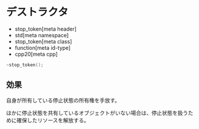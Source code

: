 # デストラクタ
* stop_token[meta header]
* std[meta namespace]
* stop_token[meta class]
* function[meta id-type]
* cpp20[meta cpp]

```cpp
~stop_token();
```

## 効果
自身が所有している停止状態の所有権を手放す。

ほかに停止状態を共有しているオブジェクトがいない場合は、停止状態を扱うために確保したリソースを解放する。

